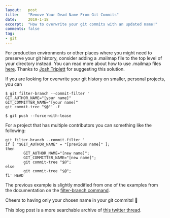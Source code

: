 ```yaml
---
layout:   post
title:    "Remove Your Dead Name From Git Commits"
date:     2019-1-18
excerpt:  "How to overwrite your git commits with an updated name!"
comments: false
tag:
- git
---
```


For production environments or other places where you might need to
preserve your git history, consider adding a .mailmap file to the top
level of your directory instead. You can read more about how to use
.mailmap files [here](https://git-scm.com/docs/git-check-mailmap).
Thanks to [Josh Triplett](https://twitter.com/josh_triplett) for
suggesting this solution.

If you are looking for overwrite your git history on smaller,
personal projects, you can
```
$ git filter-branch --commit-filter '
GIT_AUTHOR_NAME="[your name]"
GIT_COMMITTER_NAME="[your name]"
git commit-tree "$@"' -f
```

```
$ git push --force-with-lease
```

For a project that has multiple contributors you can something like the following:
```
git filter-branch --commit-filter '
if [ "$GIT_AUTHOR_NAME" = "[previous name]" ];
then
        GIT_AUTHOR_NAME="[new name]";
        GIT_COMMITTER_NAME="[new name]";
        git commit-tree "$@";
else
        git commit-tree "$@";
fi' HEAD
```

The previous example is slightly modified from one of the
examples from the documentation on the
[filter-branch command](https://git-scm.com/docs/git-filter-branch).

Cheers to having only your chosen name in your git commits! 🎉

This blog post is a more searchable archive of [this twitter
thread](https://twitter.com/DebugSteven/status/1082402318539243520).
